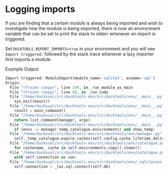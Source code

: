 # Logging imports #

If you are finding that a certain module is always being imported and wish to investigate
how the module is being imported, there is now an environment variable that can be set
to print the stack to stderr whenever an import is triggered.

Set `DUCKTOOLS_REPORT_IMPORTS=true` in your environment and you will see `Import triggered:`
followed by the stack trace whenever a lazy importer first imports a module.

Example Output:

```python
Import triggered: ModuleImport(module_name='sqlite3', asname='sql')
Origin:
  File "<frozen runpy>", line 198, in _run_module_as_main
  File "<frozen runpy>", line 88, in _run_code
  File "/home/ducksual/src/ducktools-env/src/ducktools/env/__main__.py", line 525, in <module>
    sys.exit(main())
  File "/home/ducksual/src/ducktools-env/src/ducktools/env/__main__.py", line 515, in main
    result = main_command()
  File "/home/ducksual/src/ducktools-env/src/ducktools/env/__main__.py", line 504, in main_command
    return list_command(manager, args)
  File "/home/ducksual/src/ducktools-env/src/ducktools/env/__main__.py", line 381, in list_command
    if (envs := manager.temp_catalogue.environments) and show_temp:
  File "/home/ducksual/src/ducktools-env/src/ducktools/env/manager.py", line 121, in temp_catalogue
    self._temp_catalogue.expire_caches(self.config.cache_lifetime_delta)
  File "/home/ducksual/src/ducktools-env/src/ducktools/env/catalogue.py", line 431, in expire_caches
    for cachename, cache in self.environments.copy().items():
  File "/home/ducksual/src/ducktools-env/src/ducktools/env/catalogue.py", line 183, in environments
    with self.connection as con:
  File "/home/ducksual/src/ducktools-env/src/ducktools/env/_sqlclasses.py", line 82, in __enter__
    self.connection = _laz.sql.connect(self.db)
```
